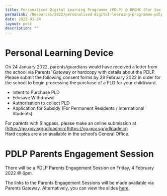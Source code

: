 ```yaml
---
title: Personalised Digital Learning Programme (PDLP) @ BPGHS (For Sec 1s)
permalink: /Resources/2022/personalised-digital-learning-programme-pdlp-at-bpghs-for-sec-1s
date: 2022-01-24
layout: post
description: ""
---
```

# Personal Learning Device

On 24 January 2022, parents/guardians would have received a letter from the school via Parents’ Gateway or hardcopy with details about the PDLP.
Please submit the following consent forms by 28 February 2022 in order for the school to begin processing the purchase of a PLD for your child/ward.
* Intent to Purchase PLD
* Edusave Withdrawal
* Authorisation to collect PLD
* Application for Subsidy (For Permanent Residents / International Students)

For parents with Singpass, please make an online submission at [https://go.gov.sg/pdlpadmin](https://go.gov.sg/pdlpadmin)
<br> Hard copies are also available in the school’s General Office.


# PDLP Parents Engagement Session

There will be a PDLP Parents Engagement Session on Friday, 4 February 2022 @ 6pm.
 
The links to the Parents Engagement Sessions will be made available via Parents Gateway.
Alternatively, you can view the slides [here](https://www-bpghs-moe-edu-sg-admin.cwp.sg/qql/slot/u148/BPGHS%202022/Announcements%20&%20Updates/Parent%20Engagement%20Deck%20for%20Sec%201%202022.pdf).